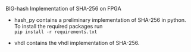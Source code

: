  BIG-hash
Implementation of SHA-256 on FPGA

- hash_py contains a preliminary implementation of SHA-256 in python. To install the required packages run  
``pip install -r requirements.txt``

- vhdl contains the vhdl implementation of SHA-256.
